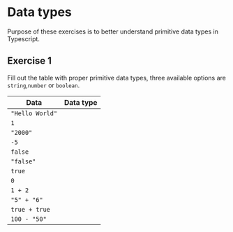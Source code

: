 # Data types
Purpose of these exercises is to better understand primitive data types in Typescript.

## Exercise 1

Fill out the table with proper primitive data types, three available options are `string`,`number` or `boolean`.

|Data| Data type |
|-------------|:-------------:|
| `"Hello World"` ||
| `1` ||
| `"2000"` ||
| `-5` ||
| `false` ||
| `"false"` ||
| `true` ||
| `0` ||
| `1 + 2` ||
| `"5" + "6"` ||
| `true + true` ||
| `100 - "50"` ||


